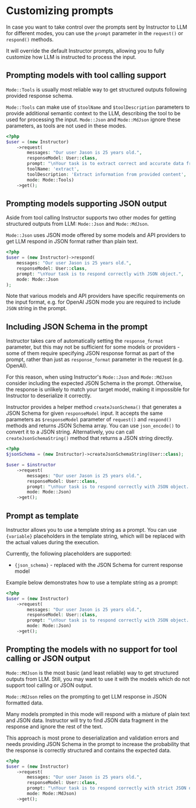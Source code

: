 # Customizing prompts

In case you want to take control over the prompts sent by Instructor
to LLM for different modes, you can use the `prompt` parameter in the
`request()` or `respond()` methods.

It will override the default Instructor prompts, allowing you to fully
customize how LLM is instructed to process the input.


## Prompting models with tool calling support

`Mode::Tools` is usually most reliable way to get structured outputs following
provided response schema.

`Mode::Tools` can make use of `$toolName` and `$toolDescription` parameters
to provide additional semantic context to the LLM, describing the tool to be used
for processing the input. `Mode::Json` and `Mode::MdJson` ignore these parameters,
as tools are not used in these modes.

```php
<?php
$user = (new Instructor)
    ->request(
        messages: "Our user Jason is 25 years old.",
        responseModel: User::class,
        prompt: "\nYour task is to extract correct and accurate data from the messages using provided tools.\n",
        toolName: 'extract',
        toolDescription: 'Extract information from provided content',
        mode: Mode::Tools)
    ->get();
```


## Prompting models supporting JSON output

Aside from tool calling Instructor supports two other modes for getting structured
outputs from LLM: `Mode::Json` and `Mode::MdJson`.

`Mode::Json` uses JSON mode offered by some models and API providers to get LLM
respond in JSON format rather than plain text.

```php
<?php
$user = (new Instructor)->respond(
    messages: "Our user Jason is 25 years old.",
    responseModel: User::class,
    prompt: "\nYour task is to respond correctly with JSON object.",
    mode: Mode::Json
);
```
Note that various models and API providers have specific requirements
on the input format, e.g. for OpenAI JSON mode you are required to include
`JSON` string in the prompt.


## Including JSON Schema in the prompt

Instructor takes care of automatically setting the `response_format`
parameter, but this may not be sufficient for some models or providers -
some of them require specifying JSON response format as part of the
prompt, rather than just as `response_format` parameter in the request
(e.g. OpenAI).

For this reason, when using Instructor's `Mode::Json` and `Mode::MdJson`
consider including the expected JSON Schema in the prompt. Otherwise, the
response is unlikely to match your target model, making it impossible for
Instructor to deserialize it correctly.

Instructor provides a helper method `createJsonSchema()` that generates
a JSON Schema for given `responseModel` input. It accepts the same parameters
as `$responseModel` parameter of `request()` and `respond()` methods and
returns JSON Schema array. You can use `json_encode()` to convert it to
a JSON string. Alternatively, you can call `createJsonSchemaString()` method
that returns a JSON string directly.

```php
<?php
$jsonSchema = (new Instructor)->createJsonSchemaString(User::class);

$user = $instructor
    ->request(
        messages: "Our user Jason is 25 years old.",
        responseModel: User::class,
        prompt: "\nYour task is to respond correctly with JSON object. Response must follow JSONSchema:\n" . $jsonSchema,
        mode: Mode::Json)
    ->get();
```


## Prompt as template

Instructor allows you to use a template string as a prompt. You can use
`{variable}` placeholders in the template string, which will be replaced
with the actual values during the execution.

Currently, the following placeholders are supported:
 - `{json_schema}` - replaced with the JSON Schema for current response model

Example below demonstrates how to use a template string as a prompt:

```php
<?php
$user = (new Instructor)
    ->request(
        messages: "Our user Jason is 25 years old.",
        responseModel: User::class,
        prompt: "\nYour task is to respond correctly with JSON object. Response must follow JSONSchema:\n{json_schema}\n",
        mode: Mode::Json)
    ->get();
```


## Prompting the models with no support for tool calling or JSON output

`Mode::MdJson` is the most basic (and least reliable) way to get structured
outputs from LLM. Still, you may want to use it with the models which do not
support tool calling or JSON output.

`Mode::MdJson` relies on the prompting to get LLM response in JSON formatted data.

Many models prompted in this mode will respond with a mixture of plain text and JSON
data. Instructor will try to find JSON data fragment in the response and ignore
the rest of the text.

This approach is most prone to deserialization and validation errors and needs
providing JSON Schema in the prompt to increase the probability that the response
is correctly structured and contains the expected data.

```php
<?php
$user = (new Instructor)
    ->request(
        messages: "Our user Jason is 25 years old.",
        responseModel: User::class,
        prompt: "\nYour task is to respond correctly with strict JSON object containing extracted data within a ```json {} ``` codeblock. Object must validate against this JSONSchema:\n{json_schema}\n",
        mode: Mode::MdJson)
    ->get();
```
